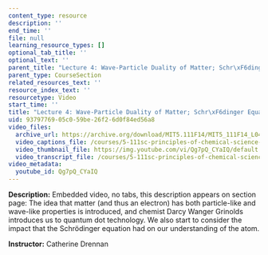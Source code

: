```yaml
---
content_type: resource
description: ''
end_time: ''
file: null
learning_resource_types: []
optional_tab_title: ''
optional_text: ''
parent_title: "Lecture 4: Wave-Particle Duality of Matter; Schr\xF6dinger Equation"
parent_type: CourseSection
related_resources_text: ''
resource_index_text: ''
resourcetype: Video
start_time: ''
title: "Lecture 4: Wave-Particle Duality of Matter; Schr\xF6dinger Equation"
uid: 93797769-05c0-59be-26f2-6d0f84ed56a8
video_files:
  archive_url: https://archive.org/download/MIT5.111F14/MIT5_111F14_L04_300k.mp4
  video_captions_file: /courses/5-111sc-principles-of-chemical-science-fall-2014/0c9468d223fd5fdfb5f5482468ce80b6_Qg7pQ_CYaIQ.vtt
  video_thumbnail_file: https://img.youtube.com/vi/Qg7pQ_CYaIQ/default.jpg
  video_transcript_file: /courses/5-111sc-principles-of-chemical-science-fall-2014/b7a673a31ef01ff0eecfd9e20b849a36_Qg7pQ_CYaIQ.pdf
video_metadata:
  youtube_id: Qg7pQ_CYaIQ
---
```


**Description:** Embedded video, no tabs, this description appears on section page: The idea that matter (and thus an electron) has both particle-like and wave-like properties is introduced, and chemist Darcy Wanger Grinolds introduces us to quantum dot technology. We also start to consider the impact that the Schrödinger equation had on our understanding of the atom.

**Instructor:** Catherine Drennan